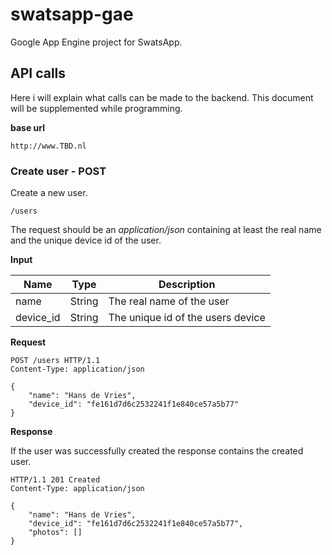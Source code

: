 swatsapp-gae
============

Google App Engine project for SwatsApp.

## API calls

Here i will explain what calls can be made to the backend. This document will be supplemented while programming.

**base url**

`http://www.TBD.nl`

### Create user - POST

Create a new user.

`/users`

The request should be an *application/json* containing at least the real name and the unique device id of the user.

**Input**

| Name      | Type    | Description                       |
| --------- | ------- | --------------------------------- |
| name      | String  | The real name of the user         |
| device_id | String  | The unique id of the users device |

**Request**

```
POST /users HTTP/1.1
Content-Type: application/json

{
    "name": "Hans de Vries",
    "device_id": "fe161d7d6c2532241f1e840ce57a5b77"
}
```

**Response**

If the user was successfully created the response contains the created user.
```
HTTP/1.1 201 Created
Content-Type: application/json

{
    "name": "Hans de Vries",
    "device_id": "fe161d7d6c2532241f1e840ce57a5b77",
    "photos": []
}
```

